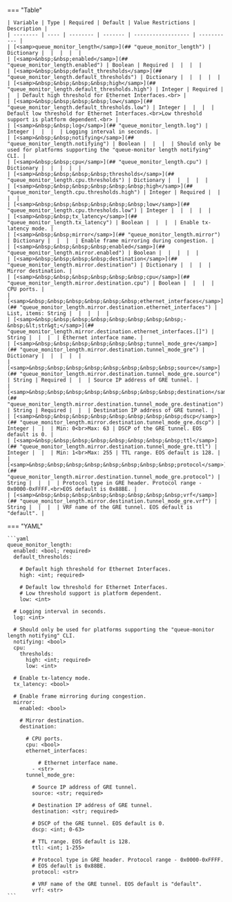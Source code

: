 <!--
  ~ Copyright (c) 2025 Arista Networks, Inc.
  ~ Use of this source code is governed by the Apache License 2.0
  ~ that can be found in the LICENSE file.
  -->
=== "Table"

    | Variable | Type | Required | Default | Value Restrictions | Description |
    | -------- | ---- | -------- | ------- | ------------------ | ----------- |
    | [<samp>queue_monitor_length</samp>](## "queue_monitor_length") | Dictionary |  |  |  |  |
    | [<samp>&nbsp;&nbsp;enabled</samp>](## "queue_monitor_length.enabled") | Boolean | Required |  |  |  |
    | [<samp>&nbsp;&nbsp;default_thresholds</samp>](## "queue_monitor_length.default_thresholds") | Dictionary |  |  |  |  |
    | [<samp>&nbsp;&nbsp;&nbsp;&nbsp;high</samp>](## "queue_monitor_length.default_thresholds.high") | Integer | Required |  |  | Default high threshold for Ethernet Interfaces.<br> |
    | [<samp>&nbsp;&nbsp;&nbsp;&nbsp;low</samp>](## "queue_monitor_length.default_thresholds.low") | Integer |  |  |  | Default low threshold for Ethernet Interfaces.<br>Low threshold support is platform dependent.<br> |
    | [<samp>&nbsp;&nbsp;log</samp>](## "queue_monitor_length.log") | Integer |  |  |  | Logging interval in seconds. |
    | [<samp>&nbsp;&nbsp;notifying</samp>](## "queue_monitor_length.notifying") | Boolean |  |  |  | Should only be used for platforms supporting the "queue-monitor length notifying" CLI. |
    | [<samp>&nbsp;&nbsp;cpu</samp>](## "queue_monitor_length.cpu") | Dictionary |  |  |  |  |
    | [<samp>&nbsp;&nbsp;&nbsp;&nbsp;thresholds</samp>](## "queue_monitor_length.cpu.thresholds") | Dictionary |  |  |  |  |
    | [<samp>&nbsp;&nbsp;&nbsp;&nbsp;&nbsp;&nbsp;high</samp>](## "queue_monitor_length.cpu.thresholds.high") | Integer | Required |  |  |  |
    | [<samp>&nbsp;&nbsp;&nbsp;&nbsp;&nbsp;&nbsp;low</samp>](## "queue_monitor_length.cpu.thresholds.low") | Integer |  |  |  |  |
    | [<samp>&nbsp;&nbsp;tx_latency</samp>](## "queue_monitor_length.tx_latency") | Boolean |  |  |  | Enable tx-latency mode. |
    | [<samp>&nbsp;&nbsp;mirror</samp>](## "queue_monitor_length.mirror") | Dictionary |  |  |  | Enable frame mirroring during congestion. |
    | [<samp>&nbsp;&nbsp;&nbsp;&nbsp;enabled</samp>](## "queue_monitor_length.mirror.enabled") | Boolean |  |  |  |  |
    | [<samp>&nbsp;&nbsp;&nbsp;&nbsp;destination</samp>](## "queue_monitor_length.mirror.destination") | Dictionary |  |  |  | Mirror destination. |
    | [<samp>&nbsp;&nbsp;&nbsp;&nbsp;&nbsp;&nbsp;cpu</samp>](## "queue_monitor_length.mirror.destination.cpu") | Boolean |  |  |  | CPU ports. |
    | [<samp>&nbsp;&nbsp;&nbsp;&nbsp;&nbsp;&nbsp;ethernet_interfaces</samp>](## "queue_monitor_length.mirror.destination.ethernet_interfaces") | List, items: String |  |  |  |  |
    | [<samp>&nbsp;&nbsp;&nbsp;&nbsp;&nbsp;&nbsp;&nbsp;&nbsp;-&nbsp;&lt;str&gt;</samp>](## "queue_monitor_length.mirror.destination.ethernet_interfaces.[]") | String |  |  |  | Ethernet interface name. |
    | [<samp>&nbsp;&nbsp;&nbsp;&nbsp;&nbsp;&nbsp;tunnel_mode_gre</samp>](## "queue_monitor_length.mirror.destination.tunnel_mode_gre") | Dictionary |  |  |  |  |
    | [<samp>&nbsp;&nbsp;&nbsp;&nbsp;&nbsp;&nbsp;&nbsp;&nbsp;source</samp>](## "queue_monitor_length.mirror.destination.tunnel_mode_gre.source") | String | Required |  |  | Source IP address of GRE tunnel. |
    | [<samp>&nbsp;&nbsp;&nbsp;&nbsp;&nbsp;&nbsp;&nbsp;&nbsp;destination</samp>](## "queue_monitor_length.mirror.destination.tunnel_mode_gre.destination") | String | Required |  |  | Destination IP address of GRE tunnel. |
    | [<samp>&nbsp;&nbsp;&nbsp;&nbsp;&nbsp;&nbsp;&nbsp;&nbsp;dscp</samp>](## "queue_monitor_length.mirror.destination.tunnel_mode_gre.dscp") | Integer |  |  | Min: 0<br>Max: 63 | DSCP of the GRE tunnel. EOS default is 0. |
    | [<samp>&nbsp;&nbsp;&nbsp;&nbsp;&nbsp;&nbsp;&nbsp;&nbsp;ttl</samp>](## "queue_monitor_length.mirror.destination.tunnel_mode_gre.ttl") | Integer |  |  | Min: 1<br>Max: 255 | TTL range. EOS default is 128. |
    | [<samp>&nbsp;&nbsp;&nbsp;&nbsp;&nbsp;&nbsp;&nbsp;&nbsp;protocol</samp>](## "queue_monitor_length.mirror.destination.tunnel_mode_gre.protocol") | String |  |  |  | Protocol type in GRE header. Protocol range - 0x0000-0xFFFF.<br>EOS default is 0x88BE. |
    | [<samp>&nbsp;&nbsp;&nbsp;&nbsp;&nbsp;&nbsp;&nbsp;&nbsp;vrf</samp>](## "queue_monitor_length.mirror.destination.tunnel_mode_gre.vrf") | String |  |  |  | VRF name of the GRE tunnel. EOS default is "default". |

=== "YAML"

    ```yaml
    queue_monitor_length:
      enabled: <bool; required>
      default_thresholds:

        # Default high threshold for Ethernet Interfaces.
        high: <int; required>

        # Default low threshold for Ethernet Interfaces.
        # Low threshold support is platform dependent.
        low: <int>

      # Logging interval in seconds.
      log: <int>

      # Should only be used for platforms supporting the "queue-monitor length notifying" CLI.
      notifying: <bool>
      cpu:
        thresholds:
          high: <int; required>
          low: <int>

      # Enable tx-latency mode.
      tx_latency: <bool>

      # Enable frame mirroring during congestion.
      mirror:
        enabled: <bool>

        # Mirror destination.
        destination:

          # CPU ports.
          cpu: <bool>
          ethernet_interfaces:

              # Ethernet interface name.
            - <str>
          tunnel_mode_gre:

            # Source IP address of GRE tunnel.
            source: <str; required>

            # Destination IP address of GRE tunnel.
            destination: <str; required>

            # DSCP of the GRE tunnel. EOS default is 0.
            dscp: <int; 0-63>

            # TTL range. EOS default is 128.
            ttl: <int; 1-255>

            # Protocol type in GRE header. Protocol range - 0x0000-0xFFFF.
            # EOS default is 0x88BE.
            protocol: <str>

            # VRF name of the GRE tunnel. EOS default is "default".
            vrf: <str>
    ```
